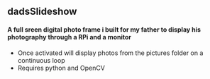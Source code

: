 ## dadsSlideshow

#### A full sreen digital photo frame i built for my father to display his photography through a RPi and a monitor 

- Once activated will display photos from the pictures folder on a continuous loop
- Requires python and OpenCV
